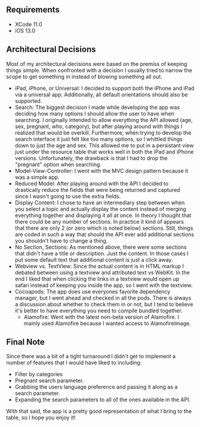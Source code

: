 ## Requirements

- XCode 11.0
- iOS 13.0

## Architectural Decisions

Most of my architectural decisions were based on the premiss of keeping things simple. When confronted with a decision I usually tried to narrow the scope to get something in instead of blowing something all out. 

* iPad, iPhone, or Universal: I decided to support both the iPhone and iPad via a universal app. Additionally, all default orientations should also be supported.
* Search: The biggest decision I made while developing the app was deciding how many options I should allow the user to have when searching. I originally intended to allow everything the API allowed (age, sex, pregnant, who, category), but after playing around with things I realized that would be overkill. Furthermore, when trying to develop the search interface it just felt like too many options, so I whittled things down to just the age and sex. This allowed me to put in a persistant view just under the resource table that works well in both the iPad and iPhone versions. Unfortunately, the drawback is that I had to drop the "pregnant" option when searching.
* Model-View-Controller: I went with the MVC design pattern because it was a simple app.
* Reduced Model: After playing around with the API I decided to drastically reduce the fields that were being returned and captured since I wasn't going to use the extra fields.
* Display Content: I chose to have an intermediary step between when you select a topic and actually display the content instead of merging everything together and displaying it all at once. In theory I thought that there could be any number of sections. In practice it kind of appears that there are only 2 (or zero which is noted below) sections. Still, things are coded in such a way that should the API ever add additional sections you shouldn't have to change a thing.
* No Section, Sections: As mentioned above, there were some sections that didn't have a title or description. Just the content. In those cases I put some default text that additional content is just a click away.
* Webview vs. TextView: Since the actual content is in HTML markup I debated between using a textview and attributed text vs WebKit. In the end I liked that when clicking the links in a textview would open up safari instead of keeping you inside the app, so I went with the textview.
* Cocoapods: The app does use everyones favorite dependency manager, but I went ahead and checked in all the pods. There is always a discussion about whether to check them in or not, but I tend to believe it's better to have everything you need to compile bundled together.
    * Alamofire: Went with the latest non-beta version of Alamofire. I mainly used Alamofire because I wanted access to AlamofireImage.


## Final Note

Since there was a bit of a tight turnaround I didn't get to implement a number of features that I would have liked to including:

* Filter by categories
* Pregnant search parameter.
* Grabbing the users language preference and passing it along as a search parameter.
* Expanding the search parameters to all of the ones available in the API.

With that said, the app is a pretty good representation of what I bring to the table, so I hope you enjoy it!



